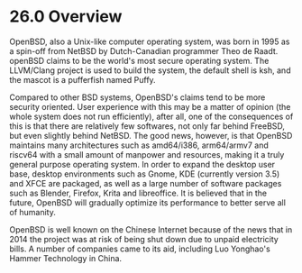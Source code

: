 # 26.0 Overview

OpenBSD, also a Unix-like computer operating system, was born in 1995 as a spin-off from NetBSD by Dutch-Canadian programmer Theo de Raadt. openBSD claims to be the world's most secure operating system. The LLVM/Clang project is used to build the system, the default shell is ksh, and the mascot is a pufferfish named Puffy.

Compared to other BSD systems, OpenBSD's claims tend to be more security oriented. User experience with this may be a matter of opinion (the whole system does not run efficiently), after all, one of the consequences of this is that there are relatively few softwares, not only far behind FreeBSD, but even slightly behind NetBSD. The good news, however, is that OpenBSD maintains many architectures such as amd64/i386, arm64/armv7 and riscv64 with a small amount of manpower and resources, making it a truly general purpose operating system. In order to expand the desktop user base, desktop environments such as Gnome, KDE (currently version 3.5) and XFCE are packaged, as well as a large number of software packages such as Blender, Firefox, Krita and libreoffice. It is believed that in the future, OpenBSD will gradually optimize its performance to better serve all of humanity.

OpenBSD is well known on the Chinese Internet because of the news that in 2014 the project was at risk of being shut down due to unpaid electricity bills. A number of companies came to its aid, including Luo Yonghao's Hammer Technology in China.

